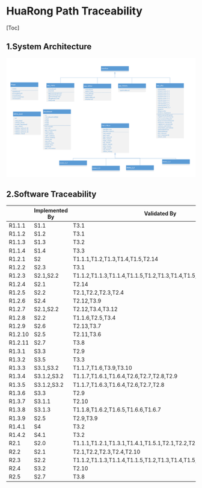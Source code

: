 # HuaRong Path Traceability

[Toc]

## 1.System Architecture

<div align = 'center'> <img src = 'interface.png'> </div>

## 2.Software Traceability

|         | Implemented By | Validated By                                                 |
| ------- | -------------- | ------------------------------------------------------------ |
| R1.1.1  | S1.1           | T3.1                                                         |
| R1.1.2  | S1.2           | T3.1                                                         |
| R1.1.3  | S1.3           | T3.2                                                         |
| R1.1.4  | S1.4           | T3.3                                                         |
| R1.2.1  | S2             | T1.1.1,T1.2,T1.3,T1.4,T1.5,T2.14                             |
| R1.2.2  | S2.3           | T3.1                                                         |
| R1.2.3  | S2.1,S2.2      | T1.1.2,T1.1.3,T1.1.4,T1.1.5,T1.2,T1.3,T1.4,T1.5,T2.1,T2.2,T2.3,T2.4 |
| R1.2.4  | S2.1           | T2.14                                                        |
| R1.2.5  | S2.2           | T2.1,T2.2,T2.3,T2.4                                          |
| R1.2.6  | S2.4           | T2.12,T3.9                                                   |
| R1.2.7  | S2.1,S2.2      | T2.12,T3.4,T3.12                                             |
| R1.2.8  | S2.2           | T1.1.6,T2.5,T3.4                                             |
| R1.2.9  | S2.6           | T2.13,T3.7                                                   |
| R1.2.10 | S2.5           | T2.11,T3.6                                                   |
| R1.2.11 | S2.7           | T3.8                                                         |
| R1.3.1  | S3.3           | T2.9                                                         |
| R1.3.2  | S3.5           | T3.3                                                         |
| R1.3.3  | S3.1,S3.2      | T1.1.7,T1.6,T3.9,T3.10                                       |
| R1.3.4  | S3.1.2,S3.2    | T1.1.7,T1.6.1,T1.6.4,T2.6,T2.7,T2.8,T2.9                     |
| R1.3.5  | S3.1.2,S3.2    | T1.1.7,T1.6.3,T1.6.4,T2.6,T2.7,T2.8                          |
| R1.3.6  | S3.3           | T2.9                                                         |
| R1.3.7  | S3.1.1         | T2.10                                                        |
| R1.3.8  | S3.1.3         | T1.1.8,T1.6.2,T1.6.5,T1.6.6,T1.6.7                           |
| R1.3.9  | S2.5           | T2.9,T3.9                                                    |
| R1.4.1  | S4             | T3.2                                                         |
| R1.4.2  | S4.1           | T3.2                                                         |
| R2.1    | S2.0           | T1.1.1,T1.2.1,T1.3.1,T1.4.1,T1.5.1,T2.1,T2.2,T2.3,T2.4       |
| R2.2    | S2.1           | T2.1,T2.2,T2.3,T2.4,T2.10                                    |
| R2.3    | S2.2           | T1.1.2,T1.1.3,T1.1.4,T1.1.5,T1.2,T1.3,T1.4,T1.5,T2.1,T2.2,T2.3,T2.4 |
| R2.4    | S3.2           | T2.10                                                        |
| R2.5    | S2.7           | T3.8                                                         |


